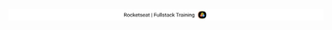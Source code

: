 <h1 align="center">
    <img alt="Logo" title="Fullstack Training" src=".github/img/logo.svg"/>
</h1>
